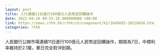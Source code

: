 ```yaml
---
layout: post
title: 人行連續11日進行100億元人民幣逆回購操作
date: 2022-04-26 09:55:26.000000000 +08:00
link: https://news.rthk.hk/rthk/ch/component/k2/1645665-20220426.htm
categories: rthk
---
```


人民銀行公開市場連續11日進行100億元人民幣逆回購操作，期限為7日，中標利率維持於2.1厘，單日完全對沖到期。
